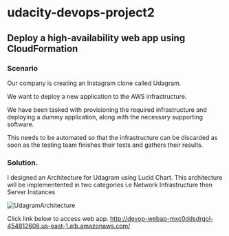 # udacity-devops-project2
## Deploy a high-availability web app using CloudFormation

### Scenario
Our company is creating an Instagram clone called Udagram.

We want to deploy a new application to the AWS infrastructure.

We have been tasked with provisioning the required infrastructure and deploying a dummy application, along with the necessary supporting software.

This needs to be automated so that the infrastructure can be discarded as soon as the testing team finishes their tests and gathers their results.

### Solution.

I  designed an Architecture for Udagram using Lucid Chart. This architecture will be implementented in two categories i.e Network Infrastructure then Server Instances

![UdagramArchitecture](https://github.com/ViNguyenThuyTuong/udacity-devops-project2/assets/97575081/f61e55ab-b55c-4a81-8e9a-ef216d89c8fc)

Click link below to access web app.
http://devop-webap-mxc0ddsdrgol-454812608.us-east-1.elb.amazonaws.com/


